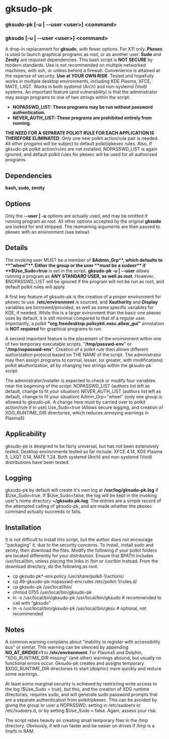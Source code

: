 # gksudo-pk
### gksudo-pk [-u | --user \<user\>] \<command\>
### gksudo [-u | --user \<user\>] \<command\>
A drop-in replacement for **gksudo**, with fewer options. For X11 only. **Pkexec** is used to launch graphical programs as root, or as another user. **Sudo** and **Zenity** are required dependencies. This bash script is **NOT SECURE** by modern standards. Use is not recommended on multiple networked machines, with ssh, or unless behind a firewall. Convenience is attained at the expense of security. **Use at YOUR OWN RISK**. Tested and hopefully works in multiple desktop environments, including KDE Plasma, XFCE, MATE, LXQT. Works in both systemd (Arch) and non-systemd (Void) systems. An important feature (and vulnerability) is that the administrator may assign programs to one of two strings within the script:

- **NOPASSWD_LIST: These programs may be run without password authentication.**
- **NEVER_AUTH_LIST: These programs are prohibited entirely from running.**

**THE NEED FOR A SEPARATE POLKIT RULE FOR EACH APPLICATION IS THEREFORE ELIMINATED**. Only one new polkit action/rule pair is needed.  All other progams will be subject to default polkit/pkexec rules.  Also, If gksudo-pk polkit action/rules are not installed, NOPASSWD_LIST is again ignored, and default polkit rules for pkexec will be used for all authorized programs.

## Dependencies
**bash, sudo, zenity**

##

## Options
Only the **--user | -u** options are actually used, and may be omitted if running program as root.  All other options accepted by the original **gksudo** are looked for and stripped.  The reamaining arguments are then passed to pkexec with an environment (see below)

## Details
The invoking user MUST be a member of **$Admin_Grp**, which defaults to **"wheel"**.  Either the group or the user **must be a sudoer** if **$Use_Sudo=true** is set in the script.  **gksudo-pk -u | --user** allows running a program as **ANY STANDARD USER, as well as root**.  However, $NOPASSWD_LIST will be ignored if the program will not be run as root, and default polkit rules will apply.  

A first key feature of gksudo-pk is the creation of a proper environment for pkexec to use.  **/etc/environment** is sourced, and **Xauthority** and **Display** variables are borrowed/provided, as well as some specific variables for KDE, if needed.  While this is a larger evironment than the basic one pkexec uses by default, it is still minimal compared to that of a regular user.  Importantly, a polkit **"org.freedesktop.policykit.exec.allow_gui"** annotation is **NOT required** for graphical programs to run.

A second important feature is the placement of the environment within one of two temporary executable scripts, "**/tmp/passwd-env**" or "**/tmp/nopasswd-env**". Creation of a polkit rule then allows different authorization protocol based on THE NAME of the script.  The administrator may then assign programs to normal, lesser, (or greater, with modifications) polkit akuthorization, all by changing two strings within the gksudo-pk script.

The administrator/installer is expected to check or modify four variables near the beginning of the script:
NOPASSWD_LIST  (authors list left as default, change to fit your situation)
NEVER_AUTH_LIST (authors list left as default, change to fit your situation)
Admin_Grp="wheel"  (only one group is allowed to gksudo-pk. A change here must by carried over to polkit action/rule if in use)
Use_Sudo=true  (Allows secure logging, and creation of XDG_RUNTIME_DIR directories, which reduces annoying warnings in Plasma5)

## Applicability
gksudo-pk is designed to be fairly universal, but has not been extensively tested. Desktop environments tested so far include:
XFCE 4.14, KDE Plasma 5, LXQT 0.14, MATE 1.24. Both systemd (Arch) and non-systemd (Void) distributions have been tested.

## Logging
gksudo-pk by default will create it's own log at **/var/log/gksudo-pk.log** if $Use_Sudo=true. If $Use_Sudo=false, the log will be kept in the invoking user's home directory **~/gksudo.pk.log**.  The entries are a simple record of the attempted calling of gksudo-pk, and are made whether the pkexec command actually succeeds or fails. 

## Installation
It is not difficult to install this script, but the author does not encourage "packaging" it, due to the security concerns.  To install, install sudo and zenity, then download the files. Modify the following if your polkit folders are located differently for your distribution.  Ensure that $PATH includes /usr/local/bin, unless placing the links in /bin or /usr/bin instead. From the download directory, do the following as root:

- cp 	gksudo.pk*-env.policy /usr/share/polkit-1/actions/
- cp 49-gksudo-pk-nopasswd-env.rules /etc/polkit-1/rules.d/
- cp gksudo-pk /usr/local/bin/
- chmod 0755 /usr/local/bin/gksudo-pk
- ln -s /usr/local/bin/gksudo-pk /usr/local/bin/gksudo  # recommended to call with "gksudo"
- ln -s /usr/local/bin/gksudo-pk /usr/local/bin/gksu    # optional, not recommended
 
## Notes
A common warning complains about "inability to register with accessibility bus" or similar.  This warning can be silenced by appending **NO_AT_BRIDGE=1** to **/etc/environment**. For Plasma5 and Dolphin, "XDG_RUNTIME_DIR missing" (and other) warnings abound, but usually no functional errors occur. Gksudo-pk creates and assigns temporary $XDG_RUNTIME_DIR directories to start (dolphin) more quickly and reduce some warnings.

At least some marginal security is achieved by restricting write access to the log ($Use_Sudo = true), but this, and the creation of XDG runtime directories, requires sudo, and will generate sudo password prompts that are a separate authentication from polkit/pkexec.  This can be avoided by giving the group or user a NOPASSWD: setting in /etc/sudoers or /etc/sudoers.d, or by setting $Use_Sudo = false. Again, assess your risk.

The script relies heavily on creating small temporary files in the /tmp directory.  Obviously, it will run faster and be easier on drives if /tmp is a tmpfs in RAM.

